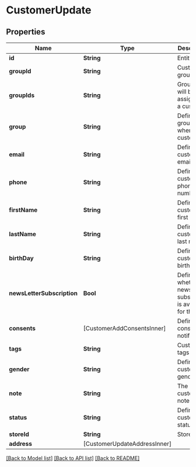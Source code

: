 # CustomerUpdate

## Properties
Name | Type | Description | Notes
------------ | ------------- | ------------- | -------------
**id** | **String** | Entity id | [optional] 
**groupId** | **String** | Customer group_id | [optional] 
**groupIds** | **String** | Groups that will be assigned to a customer | [optional] 
**group** | **String** | Defines the group where the customer | [optional] 
**email** | **String** | Defines customer&#39;s email | [optional] 
**phone** | **String** | Defines customer&#39;s phone number | [optional] 
**firstName** | **String** | Defines customer&#39;s first name | [optional] 
**lastName** | **String** | Defines customer&#39;s last name | [optional] 
**birthDay** | **String** | Defines customer&#39;s birthday | [optional] 
**newsLetterSubscription** | **Bool** | Defines whether the newsletter subscription is available for the user | [optional] 
**consents** | [CustomerAddConsentsInner] | Defines consents to notifications | [optional] 
**tags** | **String** | Customer tags | [optional] 
**gender** | **String** | Defines customer&#39;s gender | [optional] 
**note** | **String** | The customer note. | [optional] 
**status** | **String** | Defines customer&#39;s status | [optional] 
**storeId** | **String** | Store Id | [optional] 
**address** | [CustomerUpdateAddressInner] |  | [optional] 

[[Back to Model list]](../README.md#documentation-for-models) [[Back to API list]](../README.md#documentation-for-api-endpoints) [[Back to README]](../README.md)


